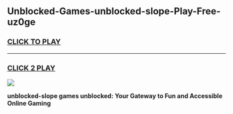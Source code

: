 
## Unblocked-Games-unblocked-slope-Play-Free-uz0ge
<h3>
<a href="https://premium76.site?title=unblocked-slope&ref=21A">CLICK TO PLAY</a></h3>
<hr>

<h3>
<a href="https://premium76.site?title=unblocked-slope&ref=21A">CLICK 2 PLAY</a>
  
</h3>

<a href="https://premium76.site?title=unblocked-slope&ref=21A"><img src="https://clearcache.store/games.png"></a>


**unblocked-slope games unblocked: Your Gateway to Fun and Accessible Online Gaming**
